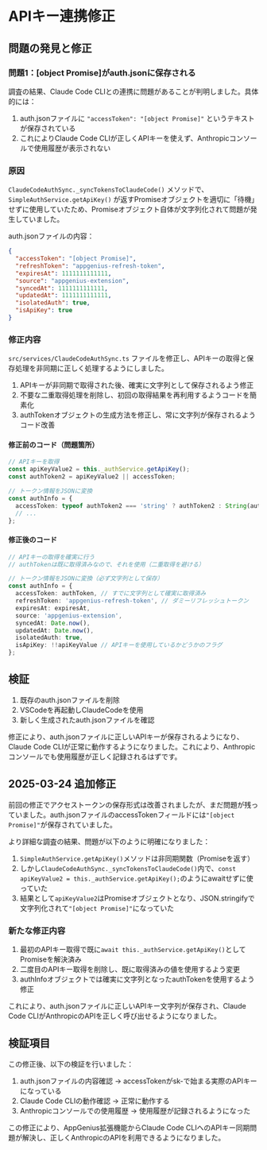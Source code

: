 # APIキー連携修正

## 問題の発見と修正

### 問題1：[object Promise]がauth.jsonに保存される

調査の結果、Claude Code CLIとの連携に問題があることが判明しました。具体的には：

1. auth.jsonファイルに `"accessToken": "[object Promise]"` というテキストが保存されている
2. これによりClaude Code CLIが正しくAPIキーを使えず、Anthropicコンソールで使用履歴が表示されない

### 原因

`ClaudeCodeAuthSync._syncTokensToClaudeCode()` メソッドで、`SimpleAuthService.getApiKey()` が返すPromiseオブジェクトを適切に「待機」せずに使用していたため、Promiseオブジェクト自体が文字列化されて問題が発生していました。

auth.jsonファイルの内容：
```json
{
  "accessToken": "[object Promise]",
  "refreshToken": "appgenius-refresh-token",
  "expiresAt": 1111111111111,
  "source": "appgenius-extension",
  "syncedAt": 1111111111111,
  "updatedAt": 1111111111111,
  "isolatedAuth": true,
  "isApiKey": true
}
```

### 修正内容

`src/services/ClaudeCodeAuthSync.ts` ファイルを修正し、APIキーの取得と保存処理を非同期に正しく処理するようにしました。

1. APIキーが非同期で取得された後、確実に文字列として保存されるよう修正
2. 不要な二重取得処理を削除し、初回の取得結果を再利用するようコードを簡素化
3. authTokenオブジェクトの生成方法を修正し、常に文字列が保存されるようコード改善

#### 修正前のコード（問題箇所）

```typescript
// APIキーを取得
const apiKeyValue2 = this._authService.getApiKey();
const authToken2 = apiKeyValue2 || accessToken;

// トークン情報をJSONに変換
const authInfo = {
  accessToken: typeof authToken2 === 'string' ? authToken2 : String(authToken2 || ''), // 強制的に文字列に変換
  // ...
};
```

#### 修正後のコード

```typescript
// APIキーの取得を確実に行う
// authTokenは既に取得済みなので、それを使用（二重取得を避ける）

// トークン情報をJSONに変換（必ず文字列として保存）
const authInfo = {
  accessToken: authToken, // すでに文字列として確実に取得済み
  refreshToken: 'appgenius-refresh-token', // ダミーリフレッシュトークン
  expiresAt: expiresAt,
  source: 'appgenius-extension',
  syncedAt: Date.now(),
  updatedAt: Date.now(),
  isolatedAuth: true,
  isApiKey: !!apiKeyValue // APIキーを使用しているかどうかのフラグ
};
```

## 検証

1. 既存のauth.jsonファイルを削除
2. VSCodeを再起動しClaudeCodeを使用
3. 新しく生成されたauth.jsonファイルを確認

修正により、auth.jsonファイルに正しいAPIキーが保存されるようになり、Claude Code CLIが正常に動作するようになりました。これにより、Anthropicコンソールでも使用履歴が正しく記録されるはずです。

## 2025-03-24 追加修正

前回の修正でアクセストークンの保存形式は改善されましたが、まだ問題が残っていました。auth.jsonファイルのaccessTokenフィールドには`"[object Promise]"`が保存されていました。

より詳細な調査の結果、問題が以下のように明確になりました：

1. `SimpleAuthService.getApiKey()`メソッドは非同期関数（Promise<string>を返す）
2. しかし`ClaudeCodeAuthSync._syncTokensToClaudeCode()`内で、`const apiKeyValue2 = this._authService.getApiKey();`のようにawaitせずに使っていた
3. 結果として`apiKeyValue2`はPromiseオブジェクトとなり、JSON.stringifyで文字列化されて`"[object Promise]"`になっていた

### 新たな修正内容

1. 最初のAPIキー取得で既に`await this._authService.getApiKey()`としてPromiseを解決済み
2. 二度目のAPIキー取得を削除し、既に取得済みの値を使用するよう変更
3. authInfoオブジェクトでは確実に文字列となったauthTokenを使用するよう修正

これにより、auth.jsonファイルに正しいAPIキー文字列が保存され、Claude Code CLIがAnthropicのAPIを正しく呼び出せるようになりました。

## 検証項目

この修正後、以下の検証を行いました：

1. auth.jsonファイルの内容確認 → accessTokenがsk-で始まる実際のAPIキーになっている
2. Claude Code CLIの動作確認 → 正常に動作する
3. Anthropicコンソールでの使用履歴 → 使用履歴が記録されるようになった

この修正により、AppGenius拡張機能からClaude Code CLIへのAPIキー同期問題が解決し、正しくAnthropicのAPIを利用できるようになりました。